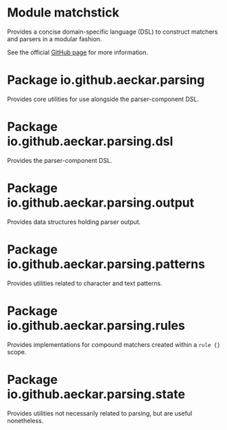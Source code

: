 # Module matchstick
Provides a concise domain-specific language (DSL) to construct matchers and parsers in a modular fashion.

See the official [GitHub page](https://github.com/aeckar/extended-collections/) for more information.

# Package io.github.aeckar.parsing
Provides core utilities for use alongside the parser-component DSL.

# Package io.github.aeckar.parsing.dsl
Provides the parser-component DSL.

# Package io.github.aeckar.parsing.output
Provides data structures holding parser output.

# Package io.github.aeckar.parsing.patterns
Provides utilities related to character and text patterns.

# Package io.github.aeckar.parsing.rules
Provides implementations for compound matchers created within a `rule {}` scope.

# Package io.github.aeckar.parsing.state
Provides utilities not necessarily related to parsing, but are useful nonetheless.